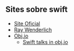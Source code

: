 ## Sites sobre swift

- [Site Oficial](https://swift.org/)
- [Ray Wenderlich](https://www.raywenderlich.com/category/swift)
- [Obj.io](https://www.objc.io/)
  - [Swift talks in obj.io](https://talk.objc.io/)
